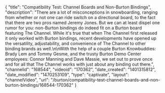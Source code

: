 {
    "title": "Compatibility Test: Channel Boards and Non-Burton Bindings",
    "description": "There are a lot of misconceptions in snowboarding, ranging from whether or not one can ride switch on a directional board, to the fact that there are two pros named Jeremy Jones. But we can at least dispel one rumor for you: non-Burton bindings do indeed fit on a Burton board featuring The Channel. While it's true that when The Channel first released it only worked with Burton bindings, recent developments have opened up the versatility, adjustability, and convenience of The Channel to other binding brands as well.\n\nWith the help of a couple Burton Knowbuddies: Brady Lem and Tommy Gesme, and the trusty Burton Demo Center employees: Connor Manning and Dave Massie, we set out to prove once and for all that The Channel works with just about any binding out there.",
    "channelid": "168544",
    "videoid": "170362",
    "date_created": "1401315812",
    "date_modified": "1470253109",
    "type": "captivate",
    "layout": "channelVideo",
    "url": "\/burton\/compatibility-test-channel-boards-and-non-burton-bindings\/168544-170362"
}